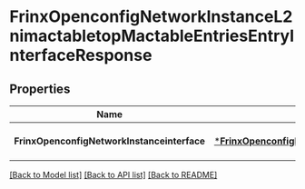 # FrinxOpenconfigNetworkInstanceL2nimactabletopMactableEntriesEntryInterfaceResponse

## Properties
Name | Type | Description | Notes
------------ | ------------- | ------------- | -------------
**FrinxOpenconfigNetworkInstanceinterface** | [***FrinxOpenconfigNetworkInstanceL2nimactabletopMactableEntriesEntryInterface**](frinx.openconfig.network.instance.l2nimactabletop.mactable.entries.entry.Interface.md) |  | [optional] [default to null]

[[Back to Model list]](../README.md#documentation-for-models) [[Back to API list]](../README.md#documentation-for-api-endpoints) [[Back to README]](../README.md)


